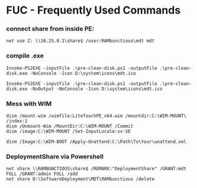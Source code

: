 # FUC - Frequently Used Commands

### connect share from inside PE:
```
net use Z: \\10.25.0.1\share$ /user:RAMbunctious\mdt mdt
```

### compile .exe
```
Invoke-PS2EXE -inputFile .\pre-clean-disk.ps1 -outputFile .\pre-clean-disk.exe -NoConsole -Icon D:\system\icons\mdt.ico

Invoke-PS2EXE -inputFile .\pre-clean-disk.ps1 -outputFile .\pre-clean-disk.exe -NoOutput -NoConsole -Icon D:\system\icons\mdt.ico
```

### Mess with WIM
```
dism /mount-wim /wimfile:LiteTouchPE_x64.wim /mountdir:C:\WIM-MOUNT\ /index:1
dism /Unmount-Wim /MountDir:C:\WIM-MOUNT /Commit
dism /image:C:\WIM-MOUNT /Set-InputLocale:sv-SE

dism /Image:C:\WIM-BOOT /Apply-Unattend:C:\Path\To\Your\unattend.xml
```

### DeploymentShare via Powershell
```
net share \\RAMBUNCTIOUS\share$ /REMARK:"DeploymentShare" /GRANT:mdt FULL /GRANT:admin FULL /add
net share D:\SoftwareDeployment\MDT\RAMbunctious /delete
```